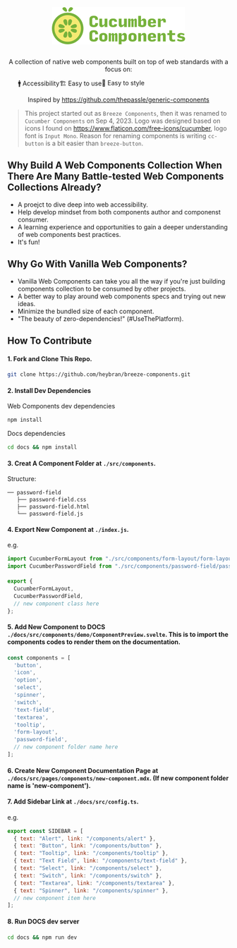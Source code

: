 <div align="center"><img align="center" src="./docs/public/cucumber-components.png" alt="Cucumber Components Logo"></div>
<br />
<p align="center">A collection of native web components built on top of web standards with a focus on:</p>
<ul align="center" style="display: flex;"><span role="listitem">🚹 Accessibility  </span role="listitem"><span>🏗 Easy to use  </span role="listitem"><span>🎨 Easy to style</span></ul>
<p align="center">Inspired by <a href="https://github.com/thepassle/generic-components" target="_blank">https://github.com/thepassle/generic-components</a></p>

> This project started out as `Breeze Components`, then it was renamed to `Cucumber Components` on Sep 4, 2023. Logo was designed based on icons I found on https://www.flaticon.com/free-icons/cucumber, logo font is `Input Mono`. Reason for renaming components is writing `cc-button` is a bit easier than `breeze-button`.


## Why Build A Web Components Collection When There Are Many Battle-tested Web Components Collections Already?

- A proejct to dive deep into web accessibility.
- Help develop mindset from both components author and componenst consumer.
- A learning experience and opportunities to gain a deeper understanding of web components best practices.
- It's fun!

## Why Go With Vanilla Web Components?
- Vanilla Web Components can take you all the way if you're just building components collection to be consumed by other projects.
- A better way to play around web components specs and trying out new ideas.
- Minimize the bundled size of each component.
- "The beauty of zero-dependencies!" (#UseThePlatform).

## How To Contribute
#### 1. Fork and Clone This Repo.
```bash
git clone https://github.com/heybran/breeze-components.git
```
#### 2. Install Dev Dependencies
Web Components dev dependencies
```bash
npm install
```

Docs dependencies
```bash
cd docs && npm install
```

#### 3. Creat A Component Folder at `./src/components`.
Structure:
```
── password-field
   ├── password-field.css
   ├── password-field.html
   └── password-field.js
```
#### 4. Export New Component at `./index.js`.
e.g.
```javascript
import CucumberFormLayout from "./src/components/form-layout/form-layout.js";
import CucumberPasswordField from "./src/components/password-field/password-field.js";

export {
  CucumberFormLayout,
  CucumberPasswordField,
  // new component class here
};
```
#### 5. Add New Component to DOCS `./docs/src/components/demo/ComponentPreview.svelte`. This is to import the components codes to render them on the documentation.
```javascript
const components = [
  'button',
  'icon',
  'option',
  'select',
  'spinner',
  'switch',
  'text-field',
  'textarea',
  'tooltip',
  'form-layout',
  'password-field',
  // new component folder name here
];
```
#### 6. Create New Component Documentation Page at `./docs/src/pages/components/new-component.mdx`. (If new component folder name is 'new-component').
#### 7. Add Sidebar Link at `./docs/src/config.ts`. 
e.g.
```javascript
export const SIDEBAR = [
  { text: "Alert", link: "/components/alert" },
  { text: "Button", link: "/components/button" },
  { text: "Tooltip", link: "/components/tooltip" },
  { text: "Text Field", link: "/components/text-field" },
  { text: "Select", link: "/components/select" },
  { text: "Switch", link: "/components/switch" },
  { text: "Textarea", link: "/components/textarea" },
  { text: "Spinner", link: "/components/spinner" },
  // new component item here
];
```
#### 8. Run DOCS dev server
```bash
cd docs && npm run dev
```
